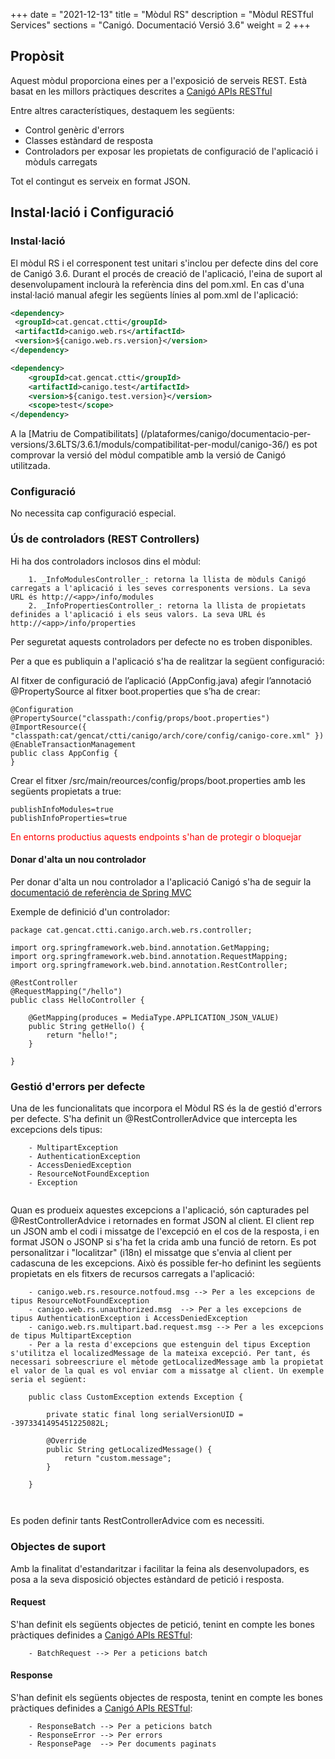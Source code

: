 +++
date        = "2021-12-13"
title       = "Mòdul RS"
description = "Mòdul RESTful Services"
sections    = "Canigó. Documentació Versió 3.6"
weight      = 2
+++

## Propòsit

Aquest mòdul proporciona eines per a l'exposició de serveis REST. Està basat en les millors pràctiques descrites a [Canigó APIs RESTful](http://canigo.ctti.gencat.cat/blog/2016/01/api/)

Entre altres característiques, destaquem les següents:

- Control genèric d'errors
- Classes estàndard de resposta
- Controladors per exposar les propietats de configuració de l'aplicació i mòduls carregats

Tot el contingut es serveix en format JSON.

## Instal·lació i Configuració

### Instal·lació

El mòdul RS i el corresponent test unitari s'inclou per defecte dins del core de Canigó 3.6.
Durant el procés de creació de l'aplicació, l'eina de suport al desenvolupament inclourà la referència dins del pom.xml. 
En cas d'una instal·lació manual afegir les següents línies al pom.xml de l'aplicació:

```xml
<dependency>
 <groupId>cat.gencat.ctti</groupId>
 <artifactId>canigo.web.rs</artifactId>
 <version>${canigo.web.rs.version}</version>
</dependency>

<dependency>
	<groupId>cat.gencat.ctti</groupId>
	<artifactId>canigo.test</artifactId>
	<version>${canigo.test.version}</version>
	<scope>test</scope>
</dependency>
```

A la [Matriu de Compatibilitats] (/plataformes/canigo/documentacio-per-versions/3.6LTS/3.6.1/moduls/compatibilitat-per-modul/canigo-36/) es pot comprovar la versió del mòdul compatible amb la versió de Canigó utilitzada.

### Configuració

No necessita cap configuració especial.

### Ús de controladors (REST Controllers)

Hi ha dos controladors inclosos dins el mòdul:
```
    1. _InfoModulesController_: retorna la llista de mòduls Canigó carregats a l'aplicació i les seves corresponents versions. La seva URL és http://<app>/info/modules
    2. _InfoPropertiesController_: retorna la llista de propietats definides a l'aplicació i els seus valors. La seva URL és http://<app>/info/properties
```

Per seguretat aquests controladors per defecte no es troben disponibles.

Per a que es publiquin a l'aplicació s'ha de realitzar la següent configuració:

Al fitxer de configuració de l’aplicació (AppConfig.java) afegir l’annotació @PropertySource al fitxer boot.properties que s’ha de crear:

	@Configuration
	@PropertySource("classpath:/config/props/boot.properties")
	@ImportResource({ "classpath:cat/gencat/ctti/canigo/arch/core/config/canigo-core.xml" })
	@EnableTransactionManagement
	public class AppConfig {
	}
	
Crear el fitxer /src/main/reources/config/props/boot.properties amb les següents propietats a true:

	publishInfoModules=true
	publishInfoProperties=true
	
<span style="color:red">En entorns productius aquests endpoints s'han de protegir o bloquejar</style>

#### Donar d'alta un nou controlador

Per donar d'alta un nou controlador a l'aplicació Canigó s'ha de seguir la [documentació de referència de Spring MVC](http://docs.spring.io/spring/docs/current/spring-framework-reference/html/mvc.html)

Exemple de definició d'un controlador:

```
package cat.gencat.ctti.canigo.arch.web.rs.controller;

import org.springframework.web.bind.annotation.GetMapping;
import org.springframework.web.bind.annotation.RequestMapping;
import org.springframework.web.bind.annotation.RestController;

@RestController
@RequestMapping("/hello")
public class HelloController {

	@GetMapping(produces = MediaType.APPLICATION_JSON_VALUE)
	public String getHello() {
		return "hello!";
	}

}
```

### Gestió d'errors per defecte

Una de les funcionalitats que incorpora el Mòdul RS és la de gestió d'errors per defecte. S'ha definit un @RestControllerAdvice que intercepta les excepcions dels tipus:

```
	- MultipartException
	- AuthenticationException
	- AccessDeniedException
	- ResourceNotFoundException
    - Exception
    
```
Quan es produeix aquestes excepcions a l'aplicació, són capturades pel @RestControllerAdvice i retornades en format JSON al client. El client rep un JSON amb el codi i missatge de l'excepció en el cos de la resposta, i en format JSON o JSONP si s'ha fet la crida amb una funció de retorn.
Es pot personalitzar i "localitzar" (i18n) el missatge que s'envia al client per cadascuna de les excepcions. Això és possible fer-ho definint les següents propietats en els fitxers de recursos carregats a l'aplicació:

```	
	- canigo.web.rs.resource.notfoud.msg --> Per a les excepcions de tipus ResourceNotFoundException
	- canigo.web.rs.unauthorized.msg  --> Per a les excepcions de tipus AuthenticationException i AccessDeniedException
	- canigo.web.rs.multipart.bad.request.msg --> Per a les excepcions de tipus MultipartException
	- Per a la resta d'excepcions que estenguin del tipus Exception s'utilitza el localizedMessage de la mateixa excepció. Per tant, és necessari sobreescriure el mètode getLocalizedMessage amb la propietat el valor de la qual es vol enviar com a missatge al client. Un exemple seria el següent:

	public class CustomException extends Exception {

		private static final long serialVersionUID = -3973341495451225082L;
	
		@Override
		public String getLocalizedMessage() {
			return "custom.message";
		}

    }
    
    
```

Es poden definir tants RestControllerAdvice com es necessiti.


### Objectes de suport

Amb la finalitat d'estandaritzar i facilitar la feina als desenvolupadors, es posa a la seva disposició objectes estàndard de petició i resposta.

#### Request

S'han definit els següents objectes de petició, tenint en compte les bones pràctiques definides a [Canigó APIs RESTful](http://canigo.ctti.gencat.cat/blog/2016/01/api/):

```
	- BatchRequest --> Per a peticions batch

```

#### Response

S'han definit els següents objectes de resposta, tenint en compte les bones pràctiques definides a [Canigó APIs RESTful](http://canigo.ctti.gencat.cat/blog/2016/01/api/):

```
	- ResponseBatch --> Per a peticions batch
	- ResponseError --> Per errors
	- ResponsePage  --> Per documents paginats
    
```
